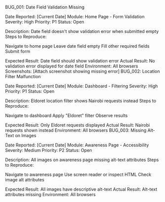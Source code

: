 BUG_001: Date Field Validation Missing

Date Reported: [Current Date]
Module: Home Page - Form Validation
Severity: High
Priority: P1
Status: Open

Description: Date field doesn't show validation error when submitted empty
Steps to Reproduce:

Navigate to home page
Leave date field empty
Fill other required fields
Submit form

Expected Result: Date field should show validation error
Actual Result: No validation error displayed for date field
Environment: All browsers
Screenshots: [Attach screenshot showing missing error]
BUG_002: Location Filter Malfunction

Date Reported: [Current Date]
Module: Dashboard - Filtering
Severity: High
Priority: P1
Status: Open

Description: Eldoret location filter shows Nairobi requests instead
Steps to Reproduce:

Navigate to dashboard
Apply "Eldoret" filter
Observe results

Expected Result: Only Eldoret requests displayed
Actual Result: Nairobi requests shown instead
Environment: All browsers
BUG_003: Missing Alt-Text on Images

Date Reported: [Current Date]
Module: Awareness Page - Accessibility
Severity: Medium
Priority: P2
Status: Open

Description: All images on awareness page missing alt-text attributes
Steps to Reproduce:

Navigate to awareness page
Use screen reader or inspect HTML
Check image alt attributes

Expected Result: All images have descriptive alt-text
Actual Result: Alt-text attributes missing
Environment: All browsers